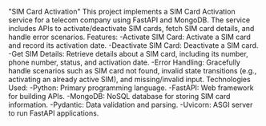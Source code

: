 "SIM Card Activation"
This project implements a SIM Card Activation service for a telecom company using FastAPI and MongoDB. The service includes APIs to activate/deactivate SIM cards, fetch SIM card details, and handle error scenarios.
Features:
-Activate SIM Card: Activate a SIM card and record its activation date.
-Deactivate SIM Card: Deactivate a SIM card.
-Get SIM Details: Retrieve details about a SIM card, including its number, phone number, status, and activation date.
-Error Handling: Gracefully handle scenarios such as SIM card not found, invalid state transitions (e.g., activating an already active SIM), and missing/invalid input.
Technologies Used:
-Python: Primary programming language.
-FastAPI: Web framework for building APIs.
-MongoDB: NoSQL database for storing SIM card information.
-Pydantic: Data validation and parsing.
-Uvicorn: ASGI server to run FastAPI applications.
